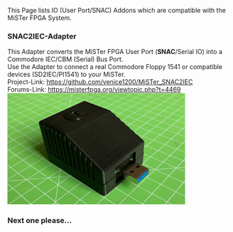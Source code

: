 This Page lists IO (User Port/SNAC) Addons which are compatible with the MiSTer FPGA System.  
  
### **SNAC2IEC-Adapter**  
This Adapter converts the MiSTer FPGA User Port (**SNAC**/Serial IO) into a Commodore IEC/CBM (Serial) Bus Port.  
Use the Adapter to connect a real Commodore Floppy 1541 or compatible devices (SD2IEC/PI1541) to your MiSTer.  
Project-Link: https://github.com/venice1200/MiSTer_SNAC2IEC  
Forums-Link: https://misterfpga.org/viewtopic.php?t=4469  
<img src="https://github.com/venice1200/MiSTer_SNAC2IEC/blob/main/Pictures/Case_Front_Side.jpg" width="400" class="center" />   
  
### Next one please...
